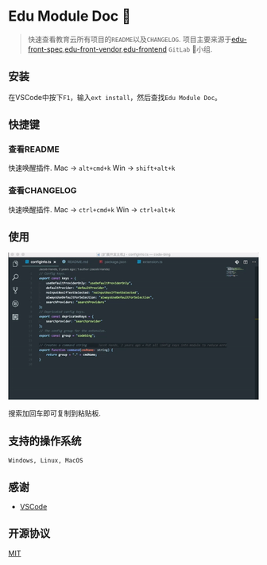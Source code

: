 

# Edu Module Doc :rocket:

> 快速查看教育云所有项目的`README`以及`CHANGELOG`. 项目主要来源于[edu-front-spec](https://g.hz.netease.com/edu-front-spec),[edu-front-vendor](https://g.hz.netease.com/edu-front-vendor),[edu-frontend](https://g.hz.netease.com/edu-frontend) `GitLab` 小组.

## 安装

在VSCode中按下`F1`，输入`ext install`，然后查找`Edu Module Doc`。

## 快捷键

### 查看README

快速唤醒插件. Mac -> `alt+cmd+k`  Win -> `shift+alt+k`

### 查看CHANGELOG

快速唤醒插件. Mac -> `ctrl+cmd+k`  Win -> `ctrl+alt+k`


## 使用

![path](./images/path.gif)

搜索加回车即可复制到粘贴板.

## 支持的操作系统

```
Windows, Linux, MacOS
```

## 感谢

* [VSCode](https://code.visualstudio.com/)


## 开源协议

[MIT](LICENSE)
